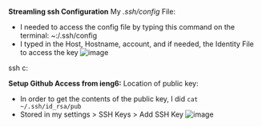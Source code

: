 **Streamling ssh Configuration**
My _.ssh/config_ File:
* I needed to access the config file by typing this command on the terminal: ~:/.ssh/config
* I typed in the Host, Hostname, account, and if needed, the Identity File to access the key
![image](https://user-images.githubusercontent.com/103149284/167310603-dc075ffb-16d3-4f9e-b645-0d4a037d402b.png)

ssh c:



**Setup Github Access from ieng6:**
Location of public key:
* In order to get the contents of the public key, I did `cat ~/.ssh/id_rsa/pub`
* Stored in my settings > SSH Keys > Add SSH Key
![image](https://user-images.githubusercontent.com/103149284/167327065-244bc643-dcdc-4238-8f2e-0d6c5228ef00.png)
